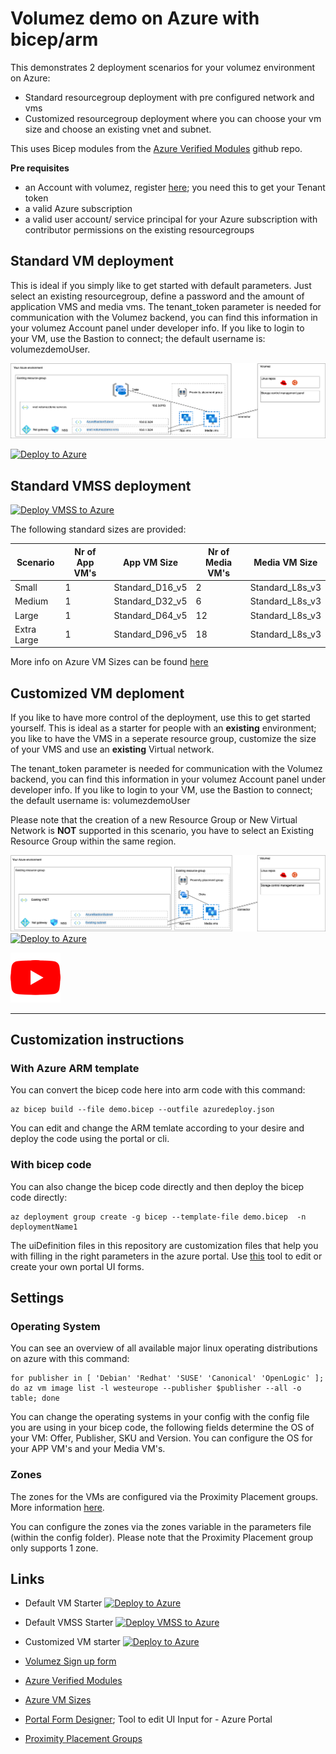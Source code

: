 # Volumez demo on Azure with bicep/arm

This demonstrates 2 deployment scenarios for your volumez environment on Azure:

- Standard resourcegroup deployment with pre configured network and vms
- Customized resourcegroup deployment where you can choose your vm size and choose an existing vnet and subnet.

This uses Bicep modules from the [Azure Verified Modules](https://github.com/Azure/bicep-registry-modules) github repo.

**Pre requisites**
- an Account with volumez, register [here](https://signup.volumez.com/); you need this to get your Tenant token
- a valid Azure subscription
- a valid user account/ service principal for your Azure subscription  with contributor permissions on the existing resourcegroups

## Standard VM deployment

This is ideal if you simply like to get started with default parameters. Just select an existing resourcegroup, define a password and the amount of application VMS and media vms. The tenant_token parameter is needed for communication with the Volumez backend, you can find this information in your volumez Account panel under developer info.
If you like to login to your VM, use the Bastion to connect; the default username is: volumezdemoUser.

![alt text](./documentation/standard.png)

[![Deploy to Azure](https://aka.ms/deploytoazurebutton)](https://portal.azure.com/#blade/Microsoft_Azure_CreateUIDef/CustomDeploymentBlade/uri/https%3A%2F%2Fraw.githubusercontent.com%2FVolumezTech%2Fvolumez%2Ffeature%2Fbicep-azure%2Fbicep%2Fazuredeploy.json/uiFormDefinitionUri/https%3A%2F%2Fraw.githubusercontent.com%2FVolumezTech%2Fvolumez%2Ffeature%2Fbicep-azure%2Fbicep%2Fportal-uidefinitions%2FuiDefinition.json)

## Standard VMSS deployment


[![Deploy VMSS to Azure](https://aka.ms/deploytoazurebutton)](https://portal.azure.com/#blade/Microsoft_Azure_CreateUIDef/CustomDeploymentBlade/uri/https%3A%2F%2Fraw.githubusercontent.com%2FVolumezTech%2Fvolumez%2Ffeature%2Fbicep-azure%2Fbicep%2Fazuredeploy-vmss.json/uiFormDefinitionUri/https%3A%2F%2Fraw.githubusercontent.com%2FVolumezTech%2Fvolumez%2Ffeature%2Fbicep-azure%2Fbicep%2Fportal-uidefinitions%2FuiDefinition-vmss.json)


The following standard sizes are provided:

| Scenario | Nr of App VM's | App VM Size | Nr of Media VM's | Media VM Size |
|---|---|---|---|---|
|Small|1|Standard_D16_v5|2|Standard_L8s_v3|
|Medium|1|Standard_D32_v5|6|Standard_L8s_v3|
|Large|1|Standard_D64_v5|12|Standard_L8s_v3|
|Extra Large|1|Standard_D96_v5|18|Standard_L8s_v3|

More info on Azure VM Sizes can be found [here](https://learn.microsoft.com/en-us/azure/virtual-machines/sizes)

## Customized VM deploment

If you like to have more control of the deployment, use this to get started yourself. This is ideal as a starter for people with an **existing** environment; you like to have the VMS in a seperate resource group, customize the size of your VMS and use an **existing** Virtual network.  

The tenant_token parameter is needed for communication with the Volumez backend, you can find this information in your volumez Account panel under developer info. If you like to login to your VM, use the Bastion to connect; the default username is: volumezdemoUser

Please note that the creation of a new Resource Group or New Virtual Network is **NOT** supported in this scenario, you have to select an Existing Resource Group within the same region.

![alt text](./documentation/customized.png)
[![Deploy to Azure](https://aka.ms/deploytoazurebutton)](https://portal.azure.com/#blade/Microsoft_Azure_CreateUIDef/CustomDeploymentBlade/uri/https%3A%2F%2Fraw.githubusercontent.com%2FVolumezTech%2Fvolumez%2Ffeature%2Fbicep-azure%2Fbicep%2Fazuredeploy-custom.json/uiFormDefinitionUri/https%3A%2F%2Fraw.githubusercontent.com%2FVolumezTech%2Fvolumez%2Ffeature%2Fbicep-azure%2Fbicep%2Fportal-uidefinitions%2FuiDefinition-custom.json)

[![Deploy to Azure](documentation/youtube.png)](https://youtu.be/FkZLBDdTn7I)

---

## Customization instructions

### With Azure ARM template

You can convert the bicep code here into arm code with this command:

```
az bicep build --file demo.bicep --outfile azuredeploy.json
```

You can edit and change the ARM temlate according to your desire and deploy the code using the portal or cli.

### With bicep code

You can also change the bicep code directly and then deploy the bicep code directly: 

```
az deployment group create -g bicep --template-file demo.bicep  -n deploymentName1
```

The uiDefinition files in this repository are customization files that help you with filling in the right parameters in the azure portal. 
Use [this](https://portal.azure.com/#view/Microsoft_Azure_CreateUIDef/FormSandboxBlade) tool to edit or create your own portal UI forms.

## Settings

### Operating System

You can see an overview of all available major linux operating distributions on azure with this command:

```
for publisher in [ 'Debian' 'Redhat' 'SUSE' 'Canonical' 'OpenLogic' ]; do az vm image list -l westeurope --publisher $publisher --all -o table; done
```

You can change the operating systems in your config with the config file you are using in your bicep code, the following fields determine the OS of your VM: Offer, Publisher, SKU and Version. You can configure the OS for your APP VM's and your Media VM's.

### Zones

The zones for the VMs are configured via the Proximity Placement groups. More information [here](https://learn.microsoft.com/en-us/azure/virtual-machines/co-location).

You can configure the zones via the zones variable in the parameters file (within the config folder). Please note that the Proximity Placement group only supports 1 zone.


## Links

- Default VM Starter [![Deploy to Azure](https://aka.ms/deploytoazurebutton)](https://portal.azure.com/#blade/Microsoft_Azure_CreateUIDef/CustomDeploymentBlade/uri/https%3A%2F%2Fraw.githubusercontent.com%2FVolumezTech%2Fvolumez%2Ffeature%2Fbicep-azure%2Fbicep%2Fazuredeploy.json/uiFormDefinitionUri/https%3A%2F%2Fraw.githubusercontent.com%2FVolumezTech%2Fvolumez%2Ffeature%2Fbicep-azure%2Fbicep%2Fportal-uidefinitions%2FuiDefinition.json)
- Default VMSS Starter [![Deploy VMSS to Azure](https://aka.ms/deploytoazurebutton)](https://portal.azure.com/#blade/Microsoft_Azure_CreateUIDef/CustomDeploymentBlade/uri/https%3A%2F%2Fraw.githubusercontent.com%2FVolumezTech%2Fvolumez%2Ffeature%2Fbicep-azure%2Fbicep%2Fazuredeploy-vmss.json/uiFormDefinitionUri/https%3A%2F%2Fraw.githubusercontent.com%2FVolumezTech%2Fvolumez%2Ffeature%2Fbicep-azure%2Fbicep%2Fportal-uidefinitions%2FuiDefinition-vmss.json)

- Customized VM starter  [![Deploy to Azure](https://aka.ms/deploytoazurebutton)](https://portal.azure.com/#blade/Microsoft_Azure_CreateUIDef/CustomDeploymentBlade/uri/https%3A%2F%2Fraw.githubusercontent.com%2FVolumezTech%2Fvolumez%2Ffeature%2Fbicep-azure%2Fbicep%2Fazuredeploy-custom.json/uiFormDefinitionUri/https%3A%2F%2Fraw.githubusercontent.com%2FVolumezTech%2Fvolumez%2Ffeature%2Fbicep-azure%2Fbicep%2Fportal-uidefinitions%2FuiDefinition-custom.json)
- [Volumez Sign up form](https://signup.volumez.com/)
- [Azure Verified Modules](https://github.com/Azure/bicep-registry-modules)
- [Azure VM Sizes](https://learn.microsoft.com/en-us/azure/virtual-machines/sizes)
- [Portal Form Designer](https://portal.azure.com/#view/Microsoft_Azure_CreateUIDef/FormSandboxBlade); Tool to edit UI Input for - Azure Portal 
- [Proximity Placement Groups](https://learn.microsoft.com/en-us/azure/virtual-machines/co-location) 
